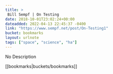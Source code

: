 ```yaml
---
title: > 
 Bill Sempf | On Testing
date: 2018-10-01T23:02:24+00:00
dateadded: 2022-04-13 22:45:37 -0400
link: "https://www.sempf.net/post/On-Testing1"
bucket: bookmarks
layout: urlnote
tags: ["space", "science", "ha"]
--- 
```

No Description
 <!-- end excerpt --> 
<div class='bucket'>[[bookmarks|buckets/bookmarks]]</div> 
